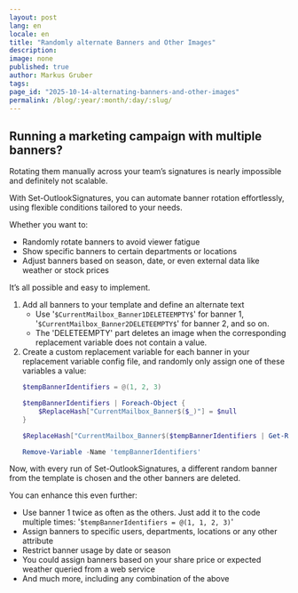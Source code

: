 ```yaml
---
layout: post
lang: en
locale: en
title: "Randomly alternate Banners and Other Images"
description:
image: none
published: true
author: Markus Gruber
tags: 
page_id: "2025-10-14-alternating-banners-and-other-images"
permalink: /blog/:year/:month/:day/:slug/
---
```

## Running a marketing campaign with multiple banners?
Rotating them manually across your team’s signatures is nearly impossible and definitely not scalable.

With Set-OutlookSignatures, you can automate banner rotation effortlessly, using flexible conditions tailored to your needs.

Whether you want to:
- Randomly rotate banners to avoid viewer fatigue
- Show specific banners to certain departments or locations
- Adjust banners based on season, date, or even external data like weather or stock prices

It’s all possible and easy to implement.

1. Add all banners to your template and define an alternate text
   - Use '`$CurrentMailbox_Banner1DELETEEMPTY$`' for banner 1, '`$CurrentMailbox_Banner2DELETEEMPTY$`' for banner 2, and so on.  
   - The 'DELETEEMPTY' part deletes an image when the corresponding replacement variable does not contain a value.
2. Create a custom replacement variable for each banner in your replacement variable config file, and randomly only assign one of these variables a value:
    ```powershell
    $tempBannerIdentifiers = @(1, 2, 3)

    $tempBannerIdentifiers | Foreach-Object {
        $ReplaceHash["CurrentMailbox_Banner$($_)"] = $null
    }

    $ReplaceHash["CurrentMailbox_Banner$($tempBannerIdentifiers | Get-Random)"] = $true

    Remove-Variable -Name 'tempBannerIdentifiers'
    ```
Now, with every run of Set-OutlookSignatures, a different random banner from the template is chosen and the other banners are deleted.
 
You can enhance this even further:  
- Use banner 1 twice as often as the others. Just add it to the code multiple times: '`$tempBannerIdentifiers = @(1, 1, 2, 3)`'  
- Assign banners to specific users, departments, locations or any other attribute  
- Restrict banner usage by date or season  
- You could assign banners based on your share price or expected weather queried from a web service  
- And much more, including any combination of the above
